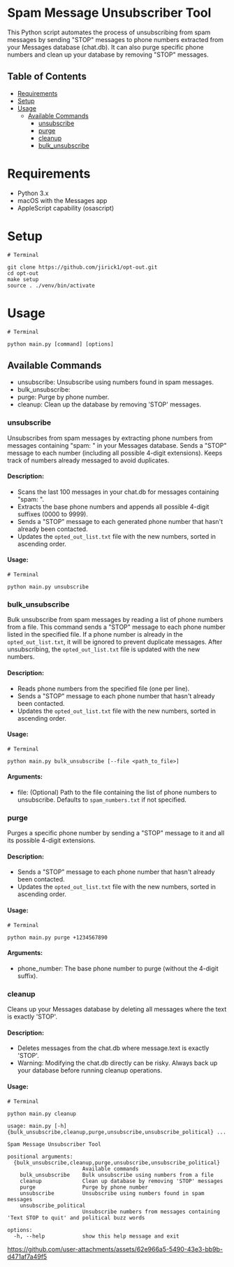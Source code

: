 # Spam Message Unsubscriber Tool

This Python script automates the process of unsubscribing from spam messages by sending "STOP" messages to phone numbers extracted from your Messages database (chat.db). It can also purge specific phone numbers and clean up your database by removing "STOP" messages.

## Table of Contents

- [Requirements](#Requirements)
- [Setup](#setup)
- [Usage](#usage)
  - [Available Commands](#available-commands)
    - [unsubscribe](#unsubscribe)
    - [purge](#purge)
    - [cleanup](#cleanup)
    - [bulk_unsubscribe](#bulk_unsubscribe)

# Requirements

- Python 3.x
- macOS with the Messages app
- AppleScript capability (osascript)

# Setup

```
# Terminal

git clone https://github.com/jirick1/opt-out.git
cd opt-out
make setup
source . ./venv/bin/activate
```

# Usage

```
# Terminal

python main.py [command] [options]
```

## Available Commands

- unsubscribe: Unsubscribe using numbers found in spam messages.
- bulk_unsubscribe:
- purge: Purge by phone number.
- cleanup: Clean up the database by removing 'STOP' messages.

### unsubscribe

Unsubscribes from spam messages by extracting phone numbers from messages containing "spam: <number>" in your Messages database. Sends a "STOP" message to each number (including all possible 4-digit extensions). Keeps track of numbers already messaged to avoid duplicates.

#### Description:

- Scans the last 100 messages in your chat.db for messages containing "spam: <number>".
- Extracts the base phone numbers and appends all possible 4-digit suffixes (0000 to 9999).
- Sends a "STOP" message to each generated phone number that hasn't already been contacted.
- Updates the `opted_out_list.txt` file with the new numbers, sorted in ascending order.

#### Usage:

```
# Terminal

python main.py unsubscribe

```

### bulk_unsubscribe

Bulk unsubscribe from spam messages by reading a list of phone numbers from a file. This command sends a "STOP" message to each phone number listed in the specified file. If a phone number is already in the `opted_out_list.txt`, it will be ignored to prevent duplicate messages. After unsubscribing, the `opted_out_list.txt` file is updated with the new numbers.

#### Description:

- Reads phone numbers from the specified file (one per line).
- Sends a "STOP" message to each phone number that hasn't already been contacted.
- Updates the `opted_out_list.txt` file with the new numbers, sorted in ascending order.

#### Usage:

```
# Terminal

python main.py bulk_unsubscribe [--file <path_to_file>]

```

#### Arguments:

- file: (Optional) Path to the file containing the list of phone numbers to unsubscribe. Defaults to `spam_numbers.txt` if not specified.

### purge

Purges a specific phone number by sending a "STOP" message to it and all its possible 4-digit extensions.

#### Description:

- Sends a "STOP" message to each phone number that hasn't already been contacted.
- Updates the `opted_out_list.txt` file with the new numbers, sorted in ascending order.

#### Usage:

```
# Terminal

python main.py purge +1234567890
```

#### Arguments:

- phone_number: The base phone number to purge (without the 4-digit suffix).

### cleanup

Cleans up your Messages database by deleting all messages where the text is exactly 'STOP'.

#### Description:

- Deletes messages from the chat.db where message.text is exactly 'STOP'.
- Warning: Modifying the chat.db directly can be risky. Always back up your database before running cleanup operations.

#### Usage:

```
# Terminal

python main.py cleanup
```

```
usage: main.py [-h] {bulk_unsubscribe,cleanup,purge,unsubscribe,unsubscribe_political} ...

Spam Message Unsubscriber Tool

positional arguments:
  {bulk_unsubscribe,cleanup,purge,unsubscribe,unsubscribe_political}
                        Available commands
    bulk_unsubscribe    Bulk unsubscribe using numbers from a file
    cleanup             Clean up database by removing 'STOP' messages
    purge               Purge by phone number
    unsubscribe         Unsubscribe using numbers found in spam messages
    unsubscribe_political
                        Unsubscribe numbers from messages containing 'Text STOP to quit' and political buzz words

options:
  -h, --help            show this help message and exit
```

https://github.com/user-attachments/assets/62e966a5-5490-43e3-bb9b-d471af7a49f5
